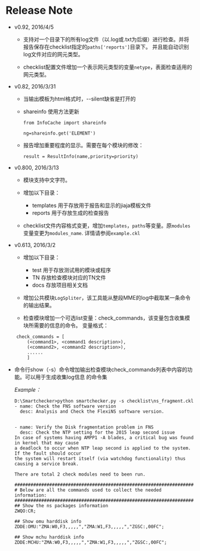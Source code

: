 Release Note
====================
* v0.92, 2016/4/5
  
  + 支持对一个目录下的所有log文件（以.log或.txt为后缀）进行检查。并将报告保存在checklist指定的`paths['reports']`目录下。
    并且能自动识别log文件对应的网元类型。
    
  + checklist配置文件增加一个表示网元类型的变量`netype`，表面检查适用的网元类型。
  

* v0.82, 2016/3/31

  + 当输出模板为html格式时，--silent缺省是打开的
  + shareinfo 使用方法更新

        from InfoCache import shareinfo
  
        ng=shareinfo.get('ELEMENT')
    
  + 报告增加重要程度的显示。需要在每个模块的修改：

        result = ResultInfo(name,priority=priority) 
    
    
* v0.800, 2016/3/13
  
  + 模块支持中文字符。
  + 增加以下目录：
  
    - templates 用于存放用于报告和显示的jiaja模板文件
    - reports   用于存放生成的检查报告
    
  + checklist文件内容格式变更，增加`templates`，`paths`等变量。原`modules`变量变更为`modules_name`.
    详情请参阅`example.ckl`
    
* v0.613, 2016/3/2

  + 增加以下目录：
    
    - test  用于存放测试用的模块或程序
    - TN    存放检查模块对应的TN文件
    - docs  存放项目相关文档
    
  + 增加公共模块`LogSpliter`，该工具能从整段MME的log中截取某一条命令的输出结果。
  + 检查模块增加一个可选list变量：check_commands，该变量包含收集模块所需要的信息的命令。
变量格式：
````
    check_commands = [
        (<command1>, <command1 description>),
        (<command2>, <command2 description>),
        ......
		]
````    
  
  + 命令行show（-s）命令增加输出检查模块check_commands列表中内容的功能。可以用于生成收集log信息
    的命令集
    
    *Example：*
    
	    D:\Smartchecker>python smartchecker.py -s checklist\ns_fragment.ckl
        - name: Check the FNS software version
          desc: Analysis and Check the FlexiNS software version.


        - name: Verify the Disk fragmentation problem in FNS
          desc: Check the NTP setting for the 2015 leap second issue
        In case of systems having AMPP1 -A blades, a critical bug was found in kernel that may cause
        a deadlock to occur when NTP leap second is applied to the system. If the fault should occur
        the system will restart itself (via watchdog functionality) thus causing a service break.

        There are total 2 check modules need to been run.

	    ####################################################################
        # Below are all the commands used to collect the needed information:
        ####################################################################
        ## Show the ns packages information
        ZWQO:CR;

        ## Show omu harddisk info
        ZDDE:OMU:"ZMA:W0,F3,,,,,","ZMA:W1,F3,,,,,","ZGSC:,00FC";

        ## Show mchu harddisk info
        ZDDE:MCHU:"ZMA:W0,F3,,,,,","ZMA:W1,F3,,,,,","ZGSC:,00FC";